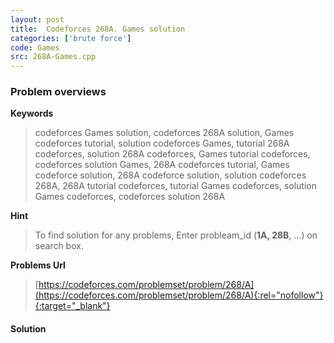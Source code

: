 ```yaml
---
layout: post
title:  Codeforces 268A. Games solution
categories: ['brute force']
code: Games
src: 268A-Games.cpp
---
```

### **Problem overviews**

**Keywords**
> codeforces Games solution, codeforces 268A solution, Games codeforces tutorial, solution codeforces Games, tutorial 268A codeforces, solution 268A codeforces, Games tutorial codeforces, codeforces solution Games, 268A codeforces tutorial, Games codeforce solution, 268A codeforce solution, solution codeforces 268A, 268A tutorial codeforces, tutorial Games codeforces, solution Games codeforces, codeforces solution 268A

**Hint**
> To find solution for any problems, Enter probleam_id (**1A, 28B**, ...) on search box. 

**Problems Url**
> [https://codeforces.com/problemset/problem/268/A](https://codeforces.com/problemset/problem/268/A){:rel="nofollow"}{:target="_blank"}

#### **Solution**



